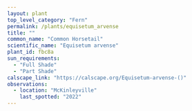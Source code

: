 ```yaml
---
layout: plant                                                              
top_level_category: "Fern"
permalink: /plants/equisetum_arvense
title: ""
common_name: "Common Horsetail"
scientific_name: "Equisetum arvense"
plant_id: fbc8a
sun_requirements:
  - "Full Shade"
  - "Part Shade"
calscape_link: "https://calscape.org/Equisetum-arvense-()"
observations: 
  - location: "McKinleyville"
    last_spotted: "2022"
---
```


